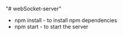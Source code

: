 "# webSocket-server" 

- npm install - to install npm dependencies 
- npm start - to start the server
